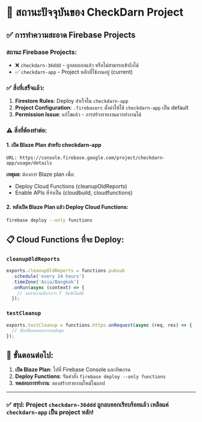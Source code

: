 # 🎯 สถานะปัจจุบันของ CheckDarn Project

## ✅ การทำความสะอาด Firebase Projects

### สถานะ Firebase Projects:
- ❌ `checkdarn-36ddd` - ถูกลบออกแล้ว หรือไม่สามารถเข้าถึงได้
- ✅ `checkdarn-app` - Project หลักที่ใช้งานอยู่ (current)

### ✅ สิ่งที่เสร็จแล้ว:
1. **Firestore Rules**: Deploy สำเร็จใน `checkdarn-app`
2. **Project Configuration**: `.firebaserc` ตั้งค่าให้ใช้ `checkdarn-app` เป็น default
3. **Permission Issue**: แก้ไขแล้ว - การสร้างรายงานควรทำงานได้

### ⚠️ สิ่งที่ต้องทำต่อ:

#### 1. เปิด Blaze Plan สำหรับ checkdarn-app
```
URL: https://console.firebase.google.com/project/checkdarn-app/usage/details
```
**เหตุผล**: ต้องการ Blaze plan เพื่อ:
- Deploy Cloud Functions (cleanupOldReports)
- Enable APIs ที่จำเป็น (cloudbuild, cloudfunctions)

#### 2. หลังเปิด Blaze Plan แล้ว Deploy Cloud Functions:
```bash
firebase deploy --only functions
```

## 📋 Cloud Functions ที่จะ Deploy:

### `cleanupOldReports`
```javascript
exports.cleanupOldReports = functions.pubsub
  .schedule('every 24 hours')
  .timeZone('Asia/Bangkok')
  .onRun(async (context) => {
    // ลบรายงานที่เก่ากว่า 7 วันอัตโนมัติ
  });
```

### `testCleanup`
```javascript
exports.testCleanup = functions.https.onRequest(async (req, res) => {
  // ฟังก์ชันทดสอบการลบข้อมูล
});
```

## 🚀 ขั้นตอนต่อไป:

1. **เปิด Blaze Plan**: ไปที่ Firebase Console และอัพเกรด
2. **Deploy Functions**: รันคำสั่ง `firebase deploy --only functions`
3. **ทดสอบการทำงาน**: ลองสร้างรายงานใหม่ในแอป

---

### ✅ **สรุป**: Project `checkdarn-36ddd` ถูกลบออกเรียบร้อยแล้ว เหลือแค่ `checkdarn-app` เป็น project หลัก!
